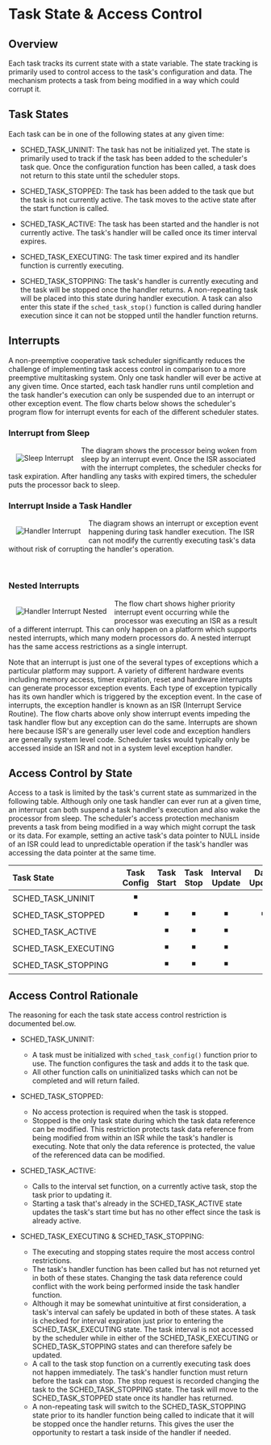 #  Task State & Access Control

## Overview

Each task tracks its current state with a state variable.  The state tracking 
is primarily used to control access to the task's configuration and data.  The
mechanism protects a task from being modified in a way which could corrupt it. 

## Task States

Each task can be in one of the following states at any given time:

* SCHED_TASK_UNINIT: The task has not be initialized yet.  The state is 
primarily used to track if the task has been added to the scheduler's task 
que.  Once the configuration function has been called, a task does not return 
to this state until the scheduler stops.

* SCHED_TASK_STOPPED: The task has been added to the task que but the task 
is not currently active.  The task moves to the active state after the start 
function is called.

* SCHED_TASK_ACTIVE: The task has been started and the handler is not currently
active.  The task's handler will be called once its timer interval expires.

* SCHED_TASK_EXECUTING: The task timer expired and its handler function is 
currently executing.  

* SCHED_TASK_STOPPING: The task's handler is currently executing and the task 
will be stopped once the handler returns.  A non-repeating task will be placed 
into this state during handler execution.  A task can also enter this state 
if the `sched_task_stop()` function is called during handler execution since it
 can not be stopped until the handler function returns.

## Interrupts

A non-preemptive cooperative task scheduler significantly reduces the challenge 
of implementing task access control in comparison to a more preemptive 
multitasking system.  Only one task handler will ever be active at any given 
time. Once started, each task handler runs until completion and the task 
handler's execution can only be suspended due to an interrupt or other 
exception event.  The flow charts below shows the scheduler's program flow 
for interrupt events for each of the different scheduler states.

### Interrupt from Sleep
<img src="./img/sleep_int.svg" align="left" hspace="15" vspace="15" alt="Sleep Interrupt">

The diagram shows the processor being woken from sleep by an interrupt 
event.  Once the ISR associated with the interrupt completes, the scheduler 
checks for task expiration.  After handling any tasks with expired timers, the 
scheduler puts the processor back to sleep.
<br clear="left"/>

### Interrupt Inside a Task Handler
<img src="./img/handler_int.svg" align="left" hspace="15" vspace="15" alt="Handler Interrupt">

The diagram shows an interrupt or exception event happening during task handler 
execution.  The ISR can not modify the currently executing task's data without 
risk of corrupting the handler's operation. 

<br clear="left"/>

### Nested Interrupts
<img src="./img/handler_int_nested.svg" align="left" hspace="15" vspace="15" alt="Handler Interrupt Nested">

The flow chart shows higher priority interrupt event occurring while the 
processor was executing an ISR as a result of a different interrupt. This can 
only happen on a platform which supports nested interrupts, which many modern 
processors do.  A nested interrupt has the same access restrictions as a 
single interrupt.
<br clear="left"/>

Note that an interrupt is just one of the several types of exceptions which a 
particular platform may support.   A variety of different hardware events 
including memory access, timer expiration, reset and hardware interrupts can 
generate processor exception events.  Each type of exception typically has its 
own handler which is triggered by the exception event.  In the case of interrupts, 
the exception handler is known as an ISR (Interrupt Service Routine).  The flow 
charts above only show interrupt events impeding the task handler flow but any 
exception can do the same.    Interrupts are shown here because ISR's are 
generally user level code and exception handlers are generally system level 
code. Scheduler tasks would typically only be accessed inside an ISR and not 
in a system level exception handler. 

## Access Control by State

Access to a task is limited by the task's current state as summarized in the 
following table.  Although only one task handler can ever run at a given time, 
an interrupt can both suspend a task handler's execution and also wake the 
processor from sleep.  The scheduler's access protection mechanism prevents a 
task from being modified in a way which might corrupt the task or its 
data.   For example, setting an active task's data pointer to NULL inside of an 
ISR could lead to unpredictable operation if the task's handler was accessing 
the data pointer at the same time.

| Task State           | Task Config | Task Start | Task Stop | Interval Update | Data Update |
| :----                |    :----:   |   :----:   |  :----:   |     :----:      |    :----:   |
| SCHED_TASK_UNINIT    | &#9726;     |            |           |                 |             | 
| SCHED_TASK_STOPPED   | &#9726;     | &#9726;    | &#9726;   | &#9726;         | &#9726;     | 
| SCHED_TASK_ACTIVE    |             | &#9726;    | &#9726;   | &#9726;         |             | 
| SCHED_TASK_EXECUTING |             | &#9726;    | &#9726;   | &#9726;         |             | 
| SCHED_TASK_STOPPING  |             | &#9726;    | &#9726;   | &#9726;         |             | 


## Access Control Rationale

The reasoning for each the task state access control restriction is documented 
bel.ow.

* SCHED_TASK_UNINIT:
    * A task must be initialized with `sched_task_config()` function prior to 
    use. The function configures the task and adds it to the task que.
    * All other function calls on uninitialized tasks which can not be 
    completed and will return failed.

* SCHED_TASK_STOPPED:  
    * No access protection is required when the task is stopped.
    * Stopped is the only task state during which the task data reference can 
    be modified.  This restriction protects task data reference from being 
    modified from within an ISR while the task's handler is executing. Note 
    that only the data reference is protected, the value of the referenced 
    data can be modified.

* SCHED_TASK_ACTIVE:  
    * Calls to the interval set function, on a currently active task, stop the 
    task prior to updating it. 
    * Starting a task that's already in the SCHED_TASK_ACTIVE state updates the
    task's start time but has no other effect since the task is already active.
    
* SCHED_TASK_EXECUTING & SCHED_TASK_STOPPING:  
    * The executing and stopping states require the most access control 
    restrictions.  
    * The task's handler function has been called but has not returned yet in 
    both of these states.  Changing the task data reference could conflict with 
    the work being performed inside the task handler function.
    * Although it may be somewhat unintuitive at first consideration, a task's 
    interval can safely be updated in both of these states.   A task is checked 
    for interval expiration just prior to entering the SCHED_TASK_EXECUTING 
    state.  The task interval is not accessed by the scheduler while in either 
    of the SCHED_TASK_EXECUTING or SCHED_TASK_STOPPING states and can therefore 
    safely be updated.
    * A call to the task stop function on a currently executing task does not 
    happen immediately.  The task's handler function must return before the 
    task can stop.  The stop request is recorded changing the task to the 
    SCHED_TASK_STOPPING state. The task will move to the SCHED_TASK_STOPPED 
    state once its handler has returned.
    * A non-repeating task will switch to the SCHED_TASK_STOPPING state 
    prior to its handler function being called to indicate that it will be 
    stopped once the handler returns.  This gives the user the opportunity to 
    restart a task inside of the handler if needed.


